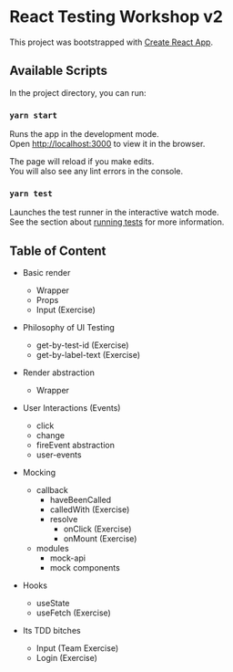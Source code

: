 # React Testing Workshop v2

This project was bootstrapped with [Create React App](https://github.com/facebook/create-react-app).

## Available Scripts

In the project directory, you can run:

### `yarn start`

Runs the app in the development mode.\
Open [http://localhost:3000](http://localhost:3000) to view it in the browser.

The page will reload if you make edits.\
You will also see any lint errors in the console.

### `yarn test`

Launches the test runner in the interactive watch mode.\
See the section about [running tests](https://facebook.github.io/create-react-app/docs/running-tests) for more information.

## Table of Content
* Basic render
    - Wrapper
    - Props
    - Input (Exercise)
* Philosophy of UI Testing
    - get-by-test-id (Exercise)
    - get-by-label-text (Exercise)
* Render abstraction
    - Wrapper
* User Interactions (Events)
    - click
    - change
    - fireEvent abstraction
    - user-events
* Mocking
    - callback
        * haveBeenCalled
        * calledWith (Exercise)
        * resolve
            * onClick (Exercise)
            * onMount (Exercise)
    - modules
        * mock-api
        * mock components
* Hooks
    - useState
    - useFetch (Exercise)

* Its TDD bitches
    - Input (Team Exercise)
    - Login (Exercise)
    